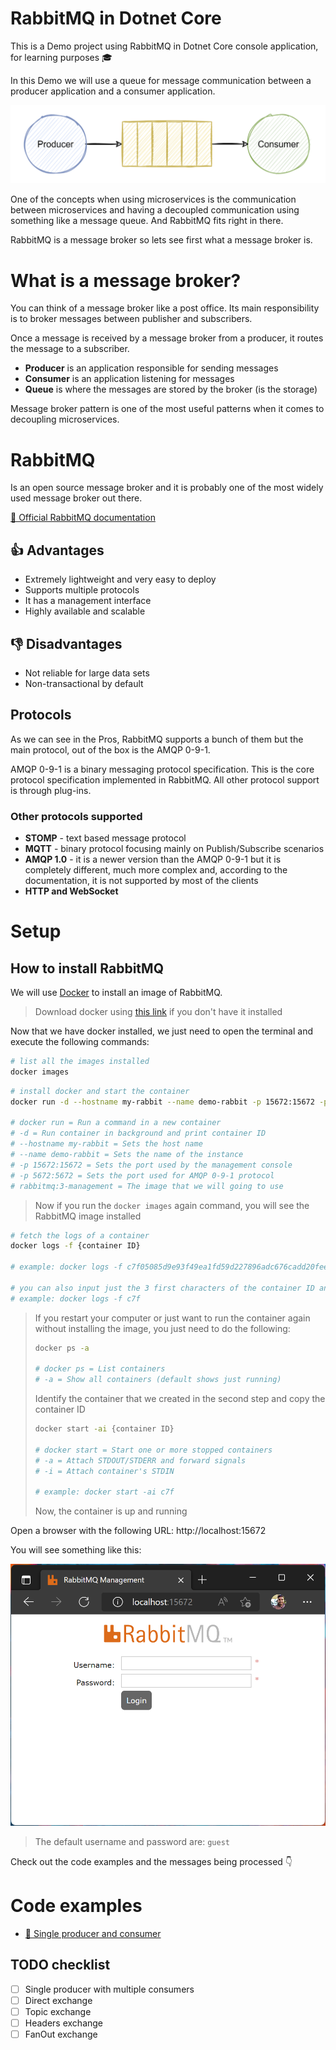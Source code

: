 # RabbitMQ in Dotnet Core

This is a Demo project using RabbitMQ in Dotnet Core console application, for learning purposes 🎓

In this Demo we will use a queue for message communication between a producer application and a consumer application.

![Producer, queue and consumer](./.github/images/producer-queue-consumer.png)

One of the concepts when using microservices is the communication between microservices and having a decoupled communication using something like a message queue. And RabbitMQ fits right in there.

RabbitMQ is a message broker so lets see first what a message broker is.

# What is a message broker?

You can think of a message broker like a post office. Its main responsibility is to broker messages between publisher and subscribers.

Once a message is received by a message broker from a producer, it routes the message to a subscriber.

- **Producer** is an application responsible for sending messages
- **Consumer** is an application listening for messages
- **Queue** is where the messages are stored by the broker (is the storage)

Message broker pattern is one of the most useful patterns when it comes to decoupling microservices.

# RabbitMQ

Is an open source message broker and it is probably one of the most widely used message broker out there.

[📄 Official RabbitMQ documentation](https://www.rabbitmq.com/documentation.html)

## 👍 Advantages

- Extremely lightweight and very easy to deploy
- Supports multiple protocols
- It has a management interface
- Highly available and scalable

## 👎 Disadvantages

- Not reliable for large data sets
- Non-transactional by default

## Protocols

As we can see in the Pros, RabbitMQ supports a bunch of them but the main protocol, out of the box is the AMQP 0-9-1.

AMQP 0-9-1 is a binary messaging protocol specification. This is the core protocol specification implemented in RabbitMQ. All other protocol support is through plug-ins.

### Other protocols supported

- **STOMP** - text based message protocol
- **MQTT** - binary protocol focusing mainly on Publish/Subscribe scenarios
- **AMQP 1.0** - it is a newer version than the AMQP 0-9-1 but it is completely different, much more complex and, according to the documentation, it is not supported by most of the clients
- **HTTP and WebSocket**

# Setup

## How to install RabbitMQ

We will use [Docker](https://docs.docker.com/) to install an image of RabbitMQ.

> Download docker using [this link](https://docs.docker.com/get-docker/) if you don't have it installed

Now that we have docker installed, we just need to open the terminal and execute the following commands:

```bash
# list all the images installed
docker images
```

```bash
# install docker and start the container
docker run -d --hostname my-rabbit --name demo-rabbit -p 15672:15672 -p 5672:5672 rabbitmq:3-management

# docker run = Run a command in a new container
# -d = Run container in background and print container ID
# --hostname my-rabbit = Sets the host name
# --name demo-rabbit = Sets the name of the instance
# -p 15672:15672 = Sets the port used by the management console
# -p 5672:5672 = Sets the port used for AMQP 0-9-1 protocol
# rabbitmq:3-management = The image that we will going to use
```

> Now if you run the `docker images` again command, you will see the RabbitMQ image installed

```bash
# fetch the logs of a container
docker logs -f {container ID}

# example: docker logs -f c7f05085d9e93f49ea1fd59d227896adc676cadd20fee00db3993bdba2e36348

# you can also input just the 3 first characters of the container ID and docker will figure it out for you 👇
# example: docker logs -f c7f
```

> If you restart your computer or just want to run the container again without installing the image, you just need to do the following:
>
> ```bash
> docker ps -a
>
> # docker ps = List containers
> # -a = Show all containers (default shows just running)
> ```
>
> Identify the container that we created in the second step and copy the container ID
>
> ```bash
> docker start -ai {container ID}
>
> # docker start = Start one or more stopped containers
> # -a = Attach STDOUT/STDERR and forward signals
> # -i = Attach container's STDIN
>
> # example: docker start -ai c7f
> ```
>
> Now, the container is up and running

Open a browser with the following URL: http://localhost:15672

You will see something like this:

![RabbitMQ Login page](./.github/images/rabbitmq-login-page.png)

> The default username and password are: `guest`

Check out the code examples and the messages being processed 👇

# Code examples

- [📄 Single producer and consumer](./1.SingleProducerAndConsumer/README.md)

## TODO checklist

- [ ] Single producer with multiple consumers
- [ ] Direct exchange
- [ ] Topic exchange
- [ ] Headers exchange
- [ ] FanOut exchange 